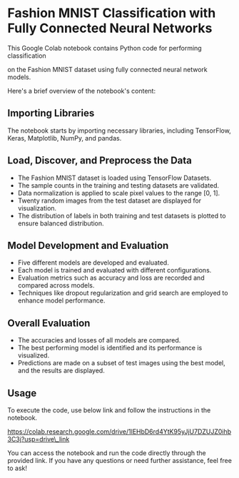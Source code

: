 ﻿# Fashion MNIST Classification with Fully Connected Neural Networks

This Google Colab notebook contains Python code for performing classification

on the Fashion MNIST dataset using fully connected neural network models.

Here's a brief overview of the notebook's content:

## Importing Libraries

The notebook starts by importing necessary libraries, including TensorFlow, Keras, Matplotlib, NumPy, and pandas.

## Load, Discover, and Preprocess the Data

- The Fashion MNIST dataset is loaded using TensorFlow Datasets.
- The sample counts in the training and testing datasets are validated.
- Data normalization is applied to scale pixel values to the range [0, 1].
- Twenty random images from the test dataset are displayed for visualization.
- The distribution of labels in both training and test datasets is plotted to ensure balanced distribution.

## Model Development and Evaluation

- Five different models are developed and evaluated.
- Each model is trained and evaluated with different configurations.
- Evaluation metrics such as accuracy and loss are recorded and compared across models.
- Techniques like dropout regularization and grid search are employed to enhance model performance.

## Overall Evaluation

- The accuracies and losses of all models are compared.
- The best performing model is identified and its performance is visualized.
- Predictions are made on a subset of test images using the best model, and the results are displayed.

## Usage

To execute the code, use below link and follow the instructions in the notebook.

https://colab.research.google.com/drive/1lEHbD6rd4YtK95yJjU7DZUJZ0ihb3C3j?usp=drive\_link

You can access the notebook and run the code directly through the provided link. If you have any questions or need further assistance, feel free to ask!
